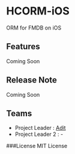 HCORM-iOS
=========

ORM for FMDB on iOS

## Features
Coming Soon

## Release Note
Coming Soon

## Teams
- Project Leader : [Adit](https://github.com/freeskys)
- Project Leader 2 : -

###License
MIT License